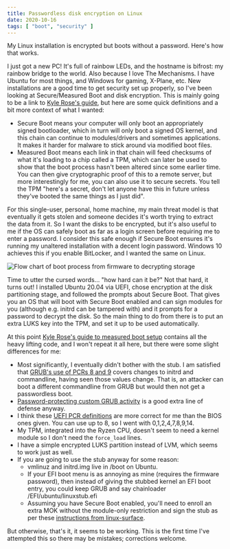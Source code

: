 ```yaml
---
title: Passwordless disk encryption on Linux
date: 2020-10-16
tags: [ "boot", "security" ]
---
```


My Linux installation is encrypted but boots without a password. Here's how that works.

<!--more-->

I just got a new PC! It's full of rainbow LEDs, and the hostname is bifrost: my rainbow bridge to the world. Also because I love The Mechanisms. I have Ubuntu for most things, and Windows for gaming, X-Plane, etc. New installations are a good time to get security set up properly, so I've been looking at Secure/Measured Boot and disk encryption. This is mainly going to be a link to [Kyle Rose's guide](https://www.krose.org/~krose/measured_boot), but here are some quick definitions and a bit more context of what I wanted:

- Secure Boot means your computer will only boot an appropriately signed bootloader, which in turn will only boot a signed OS kernel, and this chain can continue to modules/drivers and sometimes applications. It makes it harder for malware to stick around via modified boot files.
- Measured Boot means each link in that chain will feed checksums of what it's loading to a chip called a TPM, which can later be used to show that the boot process hasn't been altered since some earlier time. You can then give cryptographic proof of this to a remote server, but more interestingly for me, you can also use it to secure secrets. You tell the TPM "here's a secret, don't let anyone have this in future unless they've booted the same things as I just did".

For this single-user, personal, home machine, my main threat model is that eventually it gets stolen and someone decides it's worth trying to extract the data from it. So I want the disks to be encrypted, but it's also useful to me if the OS can safely boot as far as a login screen before requiring me to enter a password. I consider this safe enough if Secure Boot ensures it's running my unaltered installation with a decent login password. Windows 10 achieves this if you enable BitLocker, and I wanted the same on Linux.

![Flow chart of boot process from firmware to decrypting storage](/images/boot-layout.svg)

Time to utter the cursed words… "how hard can it be?" Not that hard, it turns out! I installed Ubuntu 20.04 via UEFI, chose encryption at the disk partitioning stage, and followed the prompts about Secure Boot. That gives you an OS that will boot with Secure Boot enabled and can sign modules for you (although e.g. initrd can be tampered with) and it prompts for a password to decrypt the disk. So the main thing to do from there is to put an extra LUKS key into the TPM, and set it up to be used automatically.

At this point [Kyle Rose's guide to measured boot setup](https://www.krose.org/~krose/measured_boot) contains all the heavy lifting code, and I won't repeat it all here, but there were some slight differences for me:

- Most significantly, I eventually didn't bother with the stub. I am satisfied that [GRUB's use of PCRs 8 and 9](https://www.gnu.org/software/grub/manual/grub/html_node/Measured-Boot.html) covers changes to initrd and commandline, having seen those values change. That is, an attacker can boot a different commandline from GRUB but would then not get a passwordless boot.
- [Password-protecting custom GRUB activity](https://www.gnu.org/software/grub/manual/grub/html_node/Authentication-and-authorisation.html#Authentication-and-authorisation) is a good extra line of defense anyway.
- I think these [UEFI PCR definitions](https://ladyitris.files.wordpress.com/2018/07/tpm-pcr-uefi.png) are more correct for me than the BIOS ones given. You can use up to 8, so I went with 0,1,2,4,7,8,9,14.
- My TPM, integrated into the Ryzen CPU, doesn't seem to need a kernel module so I don't need the `force_load` lines.
- I have a simple encrypted LUKS partition instead of LVM, which seems to work just as well.
- If you are going to use the stub anyway for some reason:
  - vmlinuz and initrd.img live in /boot on Ubuntu.
  - If your EFI boot menu is as annoying as mine (requires the firmware password), then instead of giving the stubbed kernel an EFI boot entry, you could keep GRUB and say chainloader /EFI/ubuntu/linuxstub.efi
  - Assuming you have Secure Boot enabled, you'll need to enroll an extra MOK without the module-only restriction and sign the stub as per these [instructions from linux-surface](https://github.com/jakeday/linux-surface/blob/master/SIGNING.md).

But otherwise, that's it, it seems to be working. This is the first time I've attempted this so there may be mistakes; corrections welcome.
